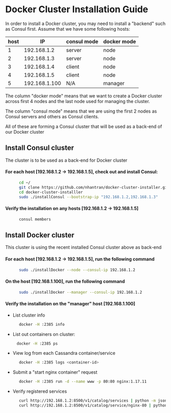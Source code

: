 # Docker Cluster Installation Guide
In order to install a Docker cluster, you may need to install a "backend" such as Consul first.
Assume that we have some following hosts:

host | IP | consul mode | docker mode
-----|----|-------------|------------
1 | 192.168.1.2   | server | node
2 | 192.168.1.3   | server | node
3 | 192.168.1.4   | client | node
4 | 192.168.1.5   | client | node
5 | 192.168.1.100 | N/A    | manager

The column "docker mode" means that we want to create a Docker cluster across first 4 nodes and the last node used for managing the cluster.

The column "consul mode" means that we are using the first 2 nodes as Consul servers and others as Consul clients.

All of these are forming a Consul cluster that will be used as a back-end of our Docker cluster

## Install Consul cluster
The cluster is to be used as a back-end for Docker cluster

#### For each host [192.168.1.2 -> 192.168.1.5], check out and install Consul:
```bash
      cd ~/
      git clone https://github.com/nhantran/docker-cluster-installer.git
      cd docker-cluster-installler
      sudo ./installConsul --bootstrap-ip "192.168.1.2,192.168.1.3"
```
#### Verify the installation on any hosts [192.168.1.2 -> 192.168.1.5]
```bash
      consul members
```
## Install Docker cluster
This cluster is using the recent installed Consul cluster above as back-end

#### For each host [192.168.1.2 -> 192.168.1.5], run the following command
```bash
      sudo ./installDocker --node --consul-ip 192.168.1.2
```
#### On the host [192.168.1.100], run the following command
```bash
      sudo ./installDocker --manager --consul-ip 192.168.1.2
```
#### Verify the installation on the "manager" host [192.168.1.100]
* List cluster info
```bash
      docker -H :2385 info
```
* List out containers on cluster:
```bash
     docker -H :2385 ps
```
* View log from each Cassandra container/service
```bash
      docker -H :2385 logs <container-id>
```
* Submit a "start nginx container" request
```bash
      docker -H :2385 run -d --name www -p 80:80 nginx:1.17.11
```
* Verify registered services
```bash
      curl http://192.168.1.2:8500/v1/catalog/services | python -m json.tool
      curl http://192.168.1.2:8500/v1/catalog/service/nginx-80 | python -m json.tool
```
